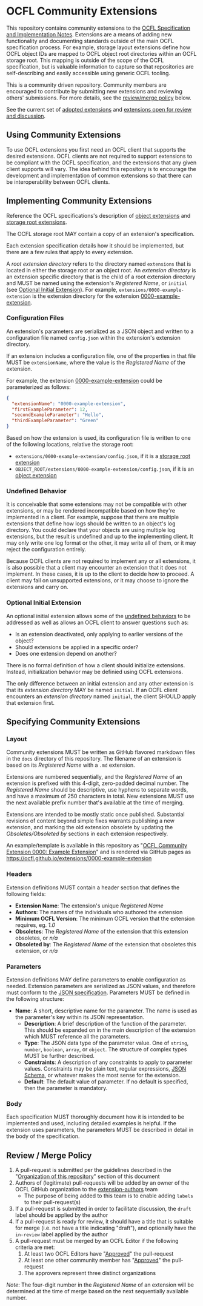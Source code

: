 # OCFL Community Extensions

This repository contains community extensions to the [OCFL Specification and Implementation Notes](https://ocfl.io/). Extensions are a means of adding new functionality and documenting standards outside of the main OCFL specification process. For example, storage layout extensions define how OCFL object IDs are mapped to OCFL object root directories within an OCFL storage root. This mapping is outside of the scope of the OCFL specification, but is valuable information to capture so that repositories are self-describing and easily accessible using generic OCFL tooling.

This is a community driven repository. Community members are encouraged to contribute by submitting new extensions and reviewing others' submissions. For more details, see the [review/merge policy](#review--merge-policy) below.

See the current set of [adopted extensions](https://ocfl.github.io/extensions/) and [extensions open for review and discussion](https://github.com/OCFL/extensions/pulls).

## Using Community Extensions

To use OCFL extensions you first need an OCFL client that supports the desired extensions. OCFL clients are not required to support extensions to be compliant with the OCFL specification, and the extensions that any given client supports will vary. The idea behind this repository is to encourage the development and implementation of common extensions so that there can be interoperability between OCFL clients.

## Implementing Community Extensions

Reference the OCFL specifications's description of [object extensions](https://ocfl.io/1.0/spec/#object-extensions) and [storage root extensions](https://ocfl.io/1.0/spec/#storage-root-extensions).

The OCFL storage root MAY contain a copy of an extension's specification.

Each extension specification details how it should be implemented, but there are a few rules that apply to every extension.

A *root extension directory* refers to the directory named `extensions` that is located in either the storage root or an object root. An *extension directory* is an extension specific directory that is the child of a root extension directory and MUST be named using the extension's *Registered Name*, or `initial` (see [Optional Initial Extension](#optional-initial-extension)). For example, `extensions/0000-example-extension` is the extension directory for the extension [0000-example-extension](docs/0000-example-extension.md).

### Configuration Files

An extension's parameters are serialized as a JSON object and written to a configuration file named `config.json` within the extension's extension directory.

If an extension includes a configuration file, one of the properties in that file MUST be `extensionName`, where the value is the *Registered Name* of the extension.

For example, the extension [0000-example-extension](docs/0000-example-extension.md) could be parameterized as follows:

```json
{
  "extensionName": "0000-example-extension",
  "firstExampleParameter": 12, 
  "secondExampleParameter": "Hello", 
  "thirdExampleParameter": "Green" 
}
```

Based on how the extension is used, its configuration file is written to one of the following locations, relative the storage root:

* `extensions/0000-example-extension/config.json`, if it is a [storage root extension](https://ocfl.io/1.0/spec/#storage-root-extensions)
* `OBJECT_ROOT/extensions/0000-example-extension/config.json`, if it is an [object extension](https://ocfl.io/1.0/spec/#object-extensions)

### Undefined Behavior

It is conceivable that some extensions may not be compatible with other extensions, or may be rendered incompatible based on how they're implemented in a client. For example, suppose that there are multiple extensions that define how logs should be written to an object's log directory. You could declare that your objects are using multiple log extensions, but the result is undefined and up to the implementing client. It may only write one log format or the other, it may write all of them, or it may reject the configuration entirely.

Because OCFL clients are not required to implement any or all extensions, it is also possible that a client may encounter an extension that it does not implement. In these cases, it is up to the client to decide how to proceed. A client may fail on unsupported extensions, or it may choose to ignore the extensions and carry on.

### Optional Initial Extension

An optional initial extension allows some of the [undefined behaviors](#undefined-behavior) to be addressed as well as allows an OCFL client to answer questions such as:
  - Is an extension deactivated, only applying to earlier versions of the object?
  - Should extensions be applied in a specific order?
  - Does one extension depend on another?

There is no formal definition of how a client should initialize extensions. Instead, initialization behavior may be definied using OCFL extensions.

The only difference between an initial extension and any other extension is that its *extension directory* MAY be named `initial`.
If an OCFL client encounters an *extension directory* named `initial`, the client SHOULD apply that extension first.

## Specifying Community Extensions

### Layout

Community extensions MUST be written as GitHub flavored markdown files in the `docs` directory of this repository. The
filename of an extension is based on its *Registered Name* with a `.md` extension. 

Extensions are numbered sequentially, and the *Registered Name* of an extension is prefixed with this 4-digit, zero-padded
decimal number. The *Registered Name* should be descriptive, use hyphens to separate words, and have a maximum of 250
characters in total. New extensions MUST use the next available prefix number that's available at the time of merging.

Extensions are intended to be mostly static once published. Substantial revisions of content beyond simple fixes warrants publishing a new extension, and marking the old extension obsolete by updating the *Obsoletes/Obsoleted by* sections in each extension respectively.

An example/template is available in this repository as "[OCFL Community Extension 0000: Example Extension](docs/0000-example-extension.md)" and is rendered
via GitHub pages as https://ocfl.github.io/extensions/0000-example-extension

### Headers

Extension definitions MUST contain a header section that defines the following fields:

* **Extension Name**: The extension's unique *Registered Name*
* **Authors**: The names of the individuals who authored the extension
* **Minimum OCFL Version**: The minimum OCFL version that the extension requires, eg. *1.0*
* **Obsoletes**: The *Registered Name* of the extension that this extension obsoletes, or *n/a*
* **Obsoleted by**: The *Registered Name* of the extension that obsoletes this extension, or *n/a*

### Parameters

Extension definitions MAY define parameters to enable configuration as needed. Extension parameters are serialized as JSON values, and therefore must conform to the [JSON specification](https://tools.ietf.org/html/rfc8259). Parameters MUST be defined in the following structure:

* **Name**: A short, descriptive name for the parameter. The name is used as the parameter's key within its JSON representation.
   * **Description**: A brief description of the function of the parameter. This should be expanded on in the main description of the extension which MUST reference all the parameters.
   * **Type**: The JSON data type of the parameter value. One of `string`, `number`, `boolean`, `array`, or `object`. The structure of complex types MUST be further described.
   * **Constraints**: A description of any constraints to apply to parameter values. Constraints may be plain text, regular expressions, [JSON Schema](https://www.ietf.org/archive/id/draft-handrews-json-schema-02.txt), or whatever makes the most sense for the extension.
   * **Default**: The default value of parameter. If no default is specified, then the parameter is mandatory.

### Body

Each specification MUST thoroughly document how it is intended to be implemented and used, including detailed examples is helpful. If the extension uses parameters, the parameters MUST be described in detail in the body of the specification.

## Review / Merge Policy

1. A pull-request is submitted per the guidelines described in the "[Organization of this repository](https://github.com/OCFL/extensions#organization-of-this-repository)" section of this document
1. Authors of (legitimate) pull-requests will be added by an owner of the OCFL GitHub organization to the [extension-authors](https://github.com/orgs/OCFL/teams/extension-authors) team
   - The purpose of being added to this team is to enable adding `labels` to their pull-request(s)
1. If a pull-request is submitted in order to facilitate discussion, the `draft` label should be applied by the author
1. If a pull-request is ready for review, it should have a title that is suitable for merge (i.e. not have a title indicating "draft"), and optionally have the `in-review` label applied by the author
1. A pull-request must be merged by an OCFL Editor if the following criteria are met:
   1. At least two OCFL Editors have "[Approved](https://docs.github.com/en/github/collaborating-with-issues-and-pull-requests/approving-a-pull-request-with-required-reviews)" the pull-request
   1. At least one other community member has "[Approved](https://docs.github.com/en/github/collaborating-with-issues-and-pull-requests/approving-a-pull-request-with-required-reviews)" the pull-request
   1. The approvers represent three distinct organizations

_Note_: The four-digit number in the _Registered Name_ of an extension will be determined at the time of merge based on the next sequentially available number.
